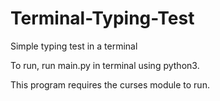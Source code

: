 # Terminal-Typing-Test
Simple typing test in a terminal

To run, run main.py in terminal using python3.

This program requires the curses module to run.